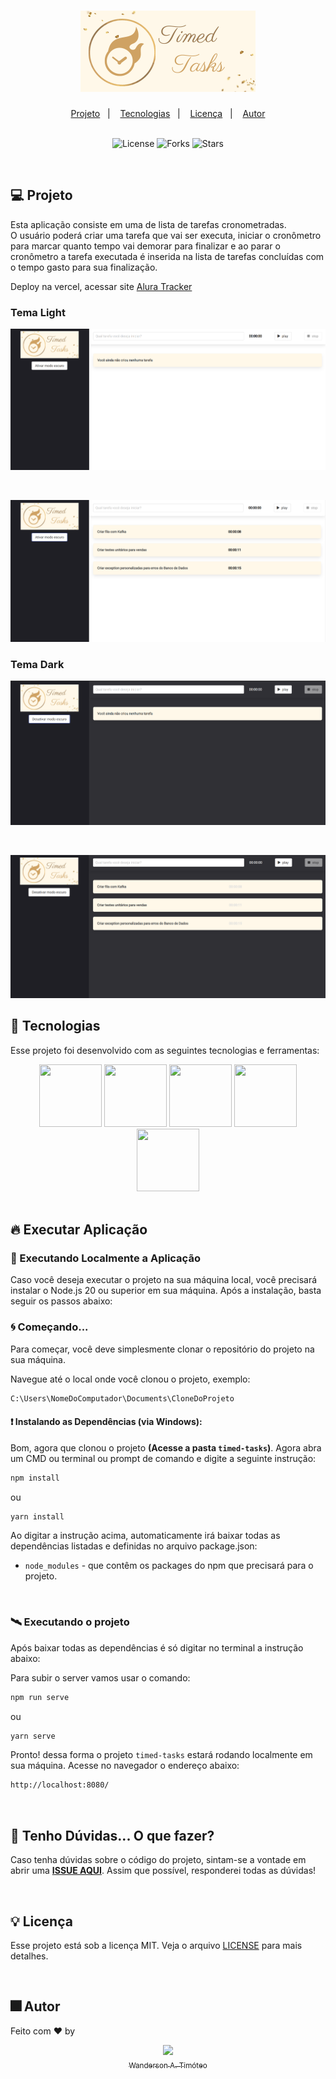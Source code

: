 <h1 align="center">
  <img src="src/assets/timed-tasks.png" />
</h1>

<div align="center">
  <a href="#-projeto">Projeto</a>&nbsp;&nbsp;&nbsp;|&nbsp;&nbsp;&nbsp;
  <a href="#-tecnologias">Tecnologias</a>&nbsp;&nbsp;&nbsp;|&nbsp;&nbsp;&nbsp;
  <a href="#-licença">Licença</a>&nbsp;&nbsp;&nbsp;|&nbsp;&nbsp;&nbsp;
  <a href="#-autor">Autor</a>
</div>

<br>

<p align="center">
  <img  src="https://img.shields.io/static/v1?label=license&message=MIT&color=15C3D6&labelColor=000000" alt="License">
  <img src="https://img.shields.io/github/forks/Wanderson-A-Timoteo/nlw-heat-origin?label=forks&message=MIT&color=15C3D6&labelColor=000000" alt="Forks">
  <img src="https://img.shields.io/github/stars/Wanderson-A-Timoteo/nlw-heat-origin?label=stars&message=MIT&color=15C3D6&labelColor=000000" alt="Stars">
</p>

<br>

## 💻 Projeto

Esta aplicação consiste em uma de lista de tarefas cronometradas.
<br />
O usuário poderá criar uma tarefa que vai ser executa, iniciar o cronômetro para marcar quanto tempo vai demorar para finalizar e ao parar o cronômetro a tarefa executada é inserida na lista de tarefas concluídas com o tempo gasto para sua finalização.
<br />

Deploy na vercel, acessar site [Alura Tracker](https://timed-tasks-wanderson-timoteo.vercel.app/)

### Tema Light

<p align="center">
    <img alt="Lista de tarefas" title="Lista de tarefas" 
    src="src/assets/timed-tasks-light.png" />
</p>

<br>

<p align="center">
    <img alt="Lista de tarefas" title="Lista de tarefas" 
    src="src/assets/timed-tasks-lights.png" />
</p>

### Tema Dark

<p align="center">
    <img alt="Lista de tarefas" title="Lista de tarefas" 
    src="src/assets/timed-tasks-dark.png" />
</p>

<br>

<p align="center">
    <img alt="Lista de tarefas" title="Lista de tarefas" 
    src="src/assets/timed-tasks-darks.png" />
</p>

## 🚀 Tecnologias

Esse projeto foi desenvolvido com as seguintes tecnologias e ferramentas:

<div align="center">
  <img src="https://cdn.jsdelivr.net/gh/devicons/devicon/icons/typescript/typescript-original.svg" width="100" height="100" />
  <img src="https://cdn.jsdelivr.net/gh/devicons/devicon/icons/nodejs/nodejs-original.svg" width="100" height="100" />
  
  <img src="https://cdn.jsdelivr.net/gh/devicons/devicon/icons/vuejs/vuejs-original-wordmark.svg" width="100" height="100" />
          
  <img src="https://cdn.jsdelivr.net/gh/devicons/devicon/icons/css3/css3-plain-wordmark.svg" width="100" height="100" />
  <img src="https://cdn.jsdelivr.net/gh/devicons/devicon/icons/vscode/vscode-original.svg" width="100" height="100" />
</div>

<br>

## 🔥 Executar Aplicação

### 🎇 Executando Localmente a Aplicação

Caso você deseja executar o projeto na sua máquina local, você precisará instalar o Node.js 20 ou superior em sua máquina. Após a instalação, basta seguir os passos abaixo:

### 🌀 Começando...

Para começar, você deve simplesmente clonar o repositório do projeto na sua máquina.

Navegue até o local onde você clonou o projeto, exemplo:

```sh
C:\Users\NomeDoComputador\Documents\CloneDoProjeto
```

#### ❗️ Instalando as Dependências (via Windows):

Bom, agora que clonou o projeto **(Acesse a pasta `timed-tasks`)**. Agora abra um CMD ou terminal ou prompt de comando e digite a seguinte instrução:

```sh
npm install
```

ou

```sh
yarn install
```

Ao digitar a instrução acima, automaticamente irá baixar todas as dependências listadas e definidas no arquivo package.json:

- `node_modules` - que contêm os packages do npm que precisará para o projeto.

<br>

### 🛰️ Executando o projeto

Após baixar todas as dependências é só digitar no terminal a instrução abaixo:

Para subir o server vamos usar o comando:

```sh
npm run serve
```

ou

```sh
yarn serve
```

Pronto! dessa forma o projeto `timed-tasks` estará rodando localmente em sua máquina. Acesse no navegador o endereço abaixo:

```sh
http://localhost:8080/
```

<br>

## 🚩 Tenho Dúvidas... O que fazer?

Caso tenha dúvidas sobre o código do projeto, sintam-se a vontade em abrir uma **[ISSUE AQUI](https://github.com/Wanderson-A-Timoteo/timed-tasks/issues)**. Assim que possível, responderei todas as dúvidas!

<br>

## 💡 Licença

Esse projeto está sob a licença MIT. Veja o arquivo [LICENSE](.github/LICENSE.md) para mais detalhes.

<br>

## 🎆 Autor

Feito com ♥ by

<div align='center'>

[<img src="https://avatars.githubusercontent.com/u/40473246?v=4" width=115><br><sub>Wanderson A. Timóteo</sub>](hhttps://wanderson-a-timoteo.github.io/my-portfolio-dark-light/)

